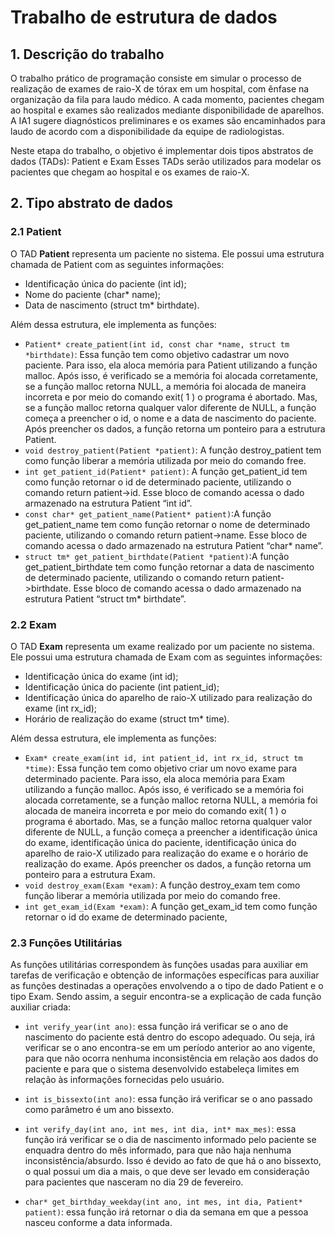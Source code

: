# **Trabalho de estrutura de dados**
## 1. Descrição do trabalho

O trabalho prático de programação consiste em simular o processo de realização de exames de raio-X de
tórax em um hospital, com ênfase na organização da fila para laudo médico. A cada momento, pacientes
chegam ao hospital e exames são realizados mediante disponibilidade de aparelhos. A IA1 sugere diagnósticos 
preliminares e os exames são encaminhados para laudo de acordo com a disponibilidade da equipe de radiologistas.

Neste etapa do trabalho, o objetivo é implementar dois tipos abstratos de dados (TADs): Patient e
Exam Esses TADs serão utilizados para modelar os pacientes que chegam ao hospital e os exames de
raio-X.

## 2. Tipo abstrato de dados
### 2.1 Patient
O TAD **Patient** representa um paciente no sistema. Ele possui uma estrutura chamada de Patient com as seguintes informações:
- Identificação única do paciente (int id); 
- Nome do paciente (char* name);
- Data de nascimento (struct tm* birthdate).
  
Além dessa estrutura, ele implementa as funções:
- `Patient* create_patient(int id, const char *name, struct tm *birthdate)`: Essa função tem como objetivo cadastrar um novo paciente. Para isso, ela aloca memória para Patient utilizando a função malloc. Após isso, é verificado se a memória foi alocada corretamente, se a função malloc retorna NULL, a memória foi alocada de maneira incorreta e por meio do comando exit( 1 ) o programa é abortado. Mas, se a função malloc retorna qualquer valor diferente de NULL, a função começa a preencher o id, o nome e a data de nascimento do paciente. Após preencher os dados, a função retorna um ponteiro para a estrutura Patient.  
- `void destroy_patient(Patient *patient)`: A função destroy_patient tem como função liberar a memória utilizada por meio do comando free. 
- `int get_patient_id(Patient* patient)`: A função get_patient_id tem como função retornar o id de determinado paciente, utilizando o comando return patient->id. Esse bloco de comando acessa o dado armazenado na estrutura Patient “int id”. 
- `const char* get_patient_name(Patient* patient)`:A função get_patient_name tem como função retornar o nome de determinado paciente, utilizando o comando return patient->name. Esse bloco de comando acessa o dado armazenado na estrutura Patient “char* name”. 
- `struct tm* get_patient_birthdate(Patient *patient)`:A função get_patient_birthdate tem como função retornar a data de nascimento de determinado paciente, utilizando o comando return patient->birthdate. Esse bloco de comando acessa o dado armazenado na estrutura Patient “struct tm* birthdate”.
### 2.2 Exam
O TAD **Exam** representa um exame realizado por um paciente no sistema. Ele possui uma estrutura chamada de Exam com as seguintes informações:
- Identificação única do exame (int id);
- Identificação única do paciente (int patient_id);
- Identificação única do aparelho de raio-X utilizado para realização do exame (int rx_id);
- Horário de realização do exame (struct tm* time).

Além dessa estrutura, ele implementa as funções:
- `Exam* create_exam(int id, int patient_id, int rx_id, struct tm *time)`: Essa função tem como objetivo criar um novo exame para determinado paciente. Para isso, ela aloca memória para Exam utilizando a função malloc. Após isso, é verificado se a memória foi alocada corretamente, se a função malloc retorna NULL, a memória foi alocada de maneira incorreta e por meio do comando exit( 1 ) o programa é abortado. Mas, se a função malloc retorna qualquer valor diferente de NULL, a função começa a preencher a identificação única do exame, identificação única do paciente, identificação única do aparelho de raio-X utilizado para realização do exame e o horário de realização do exame. Após preencher os dados, a função retorna um ponteiro para a estrutura Exam.
-  `void destroy_exam(Exam *exam)`: A função destroy_exam tem como função liberar a memória utilizada por meio do comando free.
-   `int get_exam_id(Exam *exam)`: A função get_exam_id tem como função retornar o id do exame de determinado paciente,

### 2.3 Funções Utilitárias
As funções utilitárias correspondem às funções usadas para auxiliar em tarefas de verificação e obtenção de informações específicas para auxiliar as funções destinadas a operações envolvendo a o tipo de dado Patient e o tipo Exam. Sendo assim, a seguir encontra-se a explicação de cada função auxiliar criada:

-  `int verify_year(int ano)`: essa função irá verificar se o ano de nascimento do paciente está dentro do escopo adequado. Ou seja, irá verificar se o ano encontra-se em um período anterior ao ano vigente, para que não ocorra nenhuma inconsistência em relação aos dados do paciente e para que o sistema desenvolvido estabeleça limites em relação às informações fornecidas pelo usuário.

-  `int is_bissexto(int ano)`: essa função irá verificar se o ano passado como parâmetro é um ano bissexto.

-  `int verify_day(int ano, int mes, int dia, int* max_mes)`: essa função irá verificar se o dia de nascimento informado pelo paciente se enquadra dentro do mês informado, para que não haja nenhuma inconsistência/absurdo. Isso é devido ao fato de que há o ano bissexto, o qual possui um dia a mais, o que deve ser levado em consideração para pacientes que nasceram no dia 29 de fevereiro.

-  `char* get_birthday_weekday(int ano, int mes, int dia, Patient* patient)`: essa função irá retornar o dia da semana em que a pessoa nasceu conforme a data informada.
